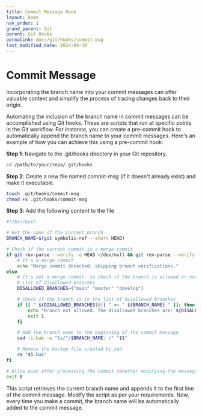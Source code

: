 ```yaml
---
title: Commit Message Hook
layout: home
nav_order: 1
grand_parent: Git
parent: Git Hooks
permalink: docs/git/hooks/commit-msg
last_modified_date: 2024-04-30
---
```


# Commit Message

Incorporating the branch name into your commit messages can offer valuable context and simplify the process of tracing changes back to their origin.

Automating the inclusion of the branch name in commit messages can be accomplished using Git hooks. These are scripts that run at specific points in the Git workflow. For instance, you can create a pre-commit hook to automatically append the branch name to your commit messages. Here's an example of how you can achieve this using a pre-commit hook:

**Step 1**: Navigate to the .git/hooks directory in your Git repository.

```bash
cd /path/to/your/repo/.git/hooks
```

**Step 2**: Create a new file named commit-msg (if it doesn't already exist) and make it executable.

```bash
touch .git/hooks/commit-msg
chmod +x .git/hooks/commit-msg
```

**Step 3**: Add the following content to the file

```bash
#!/bin/bash

# Get the name of the current branch
BRANCH_NAME=$(git symbolic-ref --short HEAD)

# Check if the current commit is a merge commit
if git rev-parse --verify -q HEAD >/dev/null && git rev-parse --verify -q HEAD^2 >/dev/null; then
    # It's a merge commit
    echo "Merge commit detected, skipping branch verifications."
else
    # It's not a merge commit, so check if the branch is allowed or not
    # List of disallowed branches
    DISALLOWED_BRANCHES=("main" "master" "develop")

    # Check if the branch is in the list of disallowed branches
    if [[ " ${DISALLOWED_BRANCHES[@]} " =~ " ${BRANCH_NAME} " ]]; then
        echo "Branch not allowed. The disallowed branches are: ${DISALLOWED_BRANCHES[@]}"
        exit 1
    fi

    # Add the branch name to the beginning of the commit message
    sed -i.bak -e "1s/^/$BRANCH_NAME: /" "$1"

    # Remove the backup file created by sed
    rm "$1.bak"
fi

# Allow push after processing the commit (whether modifying the message or allowing a merge)
exit 0
```

This script retrieves the current branch name and appends it to the first line of the commit message. Modify the script as per your requirements.
Now, every time you make a commit, the branch name will be automatically added to the commit message.
